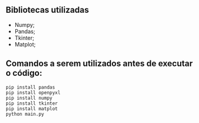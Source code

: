 ## Bibliotecas utilizadas
- Numpy;
- Pandas;
- Tkinter;
- Matplot;
  
## Comandos a serem utilizados antes de executar o código:
```
pip install pandas
pip install openpyxl
pip install numpy
pip install tkinter
pip install matplot
python main.py
```
